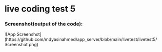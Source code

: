 # live coding test 5

<h3> Screenshot(output of the code): </h3>
![App Screenshot](https://github.com/mdyasinahmed/app_server/blob/main/livetest/livetest5/Screenshot.png)
